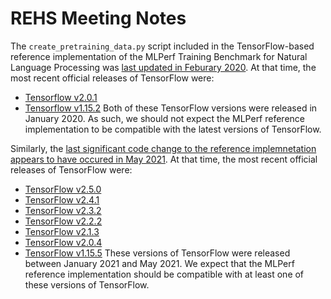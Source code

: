 # REHS Meeting Notes

The `create_pretraining_data.py` script included in the TensorFlow-based reference implementation of the MLPerf Training Benchmark for Natural Language Processing was [last updated in Feburary 2020](https://github.com/mlcommons/training/commits/2b2caf7f8ed5474b68a2b4965c49e152a716b7be/language_model/tensorflow/bert/create_pretraining_data.py?browsing_rename_history=true&new_path=language_model/tensorflow/bert/cleanup_scripts/create_pretraining_data.py&original_branch=master).
At that time, the most recent official releases of TensorFlow were:
- [Tensorflow v2.0.1](https://github.com/tensorflow/tensorflow/releases/tag/v2.0.1)
- [Tensorflow v1.15.2](https://github.com/tensorflow/tensorflow/releases/tag/v1.15.2)
Both of these TensorFlow versions were released in January 2020. As such, we should not expect the MLPerf reference implementation to be compatible with the latest versions of TensorFlow.

Similarly, the [last significant code change to the reference implemnetation appears to have occured in May 2021](https://github.com/mlcommons/training/commit/2b2caf7f8ed5474b68a2b4965c49e152a716b7be). At that time, the most recent official releases of TensorFlow were:
- [TensorFlow v2.5.0](https://github.com/tensorflow/tensorflow/releases/tag/v2.5.0)
- [TensorFlow v2.4.1](https://github.com/tensorflow/tensorflow/releases/tag/v2.4.1)
- [TensorFlow v2.3.2](https://github.com/tensorflow/tensorflow/releases/tag/v2.3.2)
- [TensorFlow v2.2.2](https://github.com/tensorflow/tensorflow/releases/tag/v2.2.2)
- [TensorFlow v2.1.3](https://github.com/tensorflow/tensorflow/releases/tag/v2.1.3)
- [TensorFlow v2.0.4](https://github.com/tensorflow/tensorflow/releases/tag/v2.0.4)
- [TensorFlow v1.15.5](https://github.com/tensorflow/tensorflow/releases/tag/v1.15.5)
These versions of TensorFlow were released between January 2021 and May 2021. We expect that the MLPerf reference implementation should be compatible with at least one of these versions of TensorFlow. 
